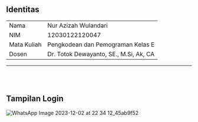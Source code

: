 ## Identitas

<table align="center">
  <tr><td>Nama</td><td>Nur Azizah Wulandari</td></tr>
  <tr><td>NIM</td><td>12030122120047</td></tr>
  <tr><td>Mata Kuliah</td><td>Pengkodean dan Pemograman Kelas E</td></tr>
  <tr><td>Dosen</td><td>Dr. Totok Dewayanto, SE., M.Si, Ak, CA</td></tr>
</table>

---------------
   </td>
</tr>   
</table> 
<br><br>

## Tampilan Login
![WhatsApp Image 2023-12-02 at 22 34 12_45ab9f52](https://github.com/nurazizahwd/Sistem-Informasi-Kasir-Resto-Kondang/assets/151890058/495aa58d-02a5-4512-9f92-cf084ec8ad90)

